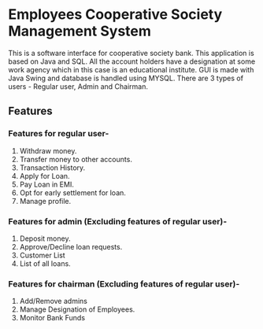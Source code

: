 # Employees Cooperative Society Management System

This is a software interface for cooperative society bank. This application is based on Java and SQL.
All the account holders have a designation at some work agency which in this case is an educational institute.
GUI is made with Java Swing and database is handled using MYSQL.
There are 3 types of users - Regular user, Admin and Chairman.  

## Features

### Features for regular user- 
1. Withdraw money.
2. Transfer money to other accounts.
3. Transaction History.
4. Apply for Loan.
5. Pay Loan in EMI.
6. Opt for early settlement for loan.
7. Manage profile.

### Features for admin (Excluding features of regular user)- 
1. Deposit money.
2. Approve/Decline loan requests.
3. Customer List
4. List of all loans.

### Features for chairman (Excluding features of regular user)-
1. Add/Remove admins
2. Manage Designation of Employees.
3. Monitor Bank Funds

